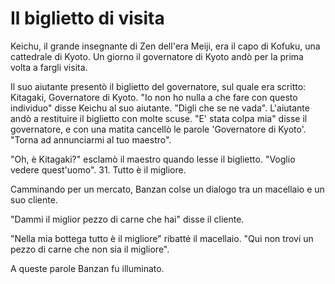 # Il biglietto di visita

Keichu, il grande insegnante di Zen dell'era Meiji, era il capo di Kofuku, una cattedrale di Kyoto. Un giorno il governatore di Kyoto andò per la prima volta a fargli visita.

Il suo aiutante presentò il biglietto del governatore, sul quale era scritto: Kitagaki, Governatore di Kyoto. "Io non ho nulla a che fare con questo individuo" disse Keichu al suo aiutante. "Digli che se ne vada". L'aiutante andò a restituire il biglietto con molte scuse. "E' stata colpa mia" disse il governatore, e con una matita cancellò le parole 'Governatore di Kyoto'. "Torna ad annunciarmi al tuo maestro".

"Oh, è Kitagaki?" esclamò il maestro quando lesse il biglietto. "Voglio vedere quest'uomo". 31. Tutto è il migliore.

Camminando per un mercato, Banzan colse un dialogo tra un macellaio e un suo cliente.

"Dammi il miglior pezzo di carne che hai" disse il cliente.

"Nella mia bottega tutto è il migliore" ribatté il macellaio. "Qui non trovi un pezzo di carne che non sia il migliore".

A queste parole Banzan fu illuminato.